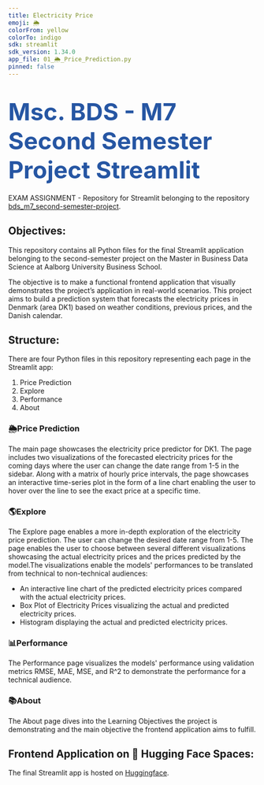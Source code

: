 ```yaml
---
title: Electricity Price
emoji: 🌦️
colorFrom: yellow
colorTo: indigo
sdk: streamlit
sdk_version: 1.34.0
app_file: 01_🌦_Price_Prediction.py
pinned: false
---
```


# <span style="font-width:bold; font-size: 3rem; color:#2656a3;">**Msc. BDS - M7 Second Semester Project Streamlit** 
EXAM ASSIGNMENT - Repository for Streamlit belonging to the repository [bds_m7_second-semester-project](https://github.com/tobiasmj97/bds_m7_second-semester-project).

## Objectives:
This repository contains all Python files for the final Streamlit application belonging to the second-semester project on the Master in Business Data Science at Aalborg University Business School.

The objective is to make a functional frontend application that visually demonstrates the project’s application in real-world scenarios.
This project aims to build a prediction system that forecasts the electricity prices in Denmark (area DK1) based on weather conditions, previous prices, and the Danish calendar.

## Structure:
There are four Python files in this repository representing each page in the Streamlit app:
1. Price Prediction
2. Explore
3. Performance
4. About

### 🌦Price Prediction
The main page showcases the electricity price predictor for DK1. The page includes two visualizations of the forecasted electricity prices for the coming days where the user can change the date range from 1-5 in the sidebar. Along with a matrix of hourly price intervals, the page showcases an interactive time-series plot in the form of a line chart enabling the user to hover over the line to see the exact price at a specific time.  
 
### 🌎Explore
The Explore page enables a more in-depth exploration of the electricity price prediction. The user can change the desired date range from 1-5. The page enables the user to choose between several different visualizations showcasing the actual electricity prices and the prices predicted by the model.The visualizations enable the models' performances to be translated from technical to non-technical audiences:
- An interactive line chart of the predicted electricity prices compared with the actual electricity prices.
- Box Plot of Electricity Prices visualizing the actual and predicted electricity prices.
- Histogram displaying the actual and predicted electricity prices.

### 📊Performance
The Performance page visualizes the models' performance using validation metrics RMSE, MAE, MSE, and R^2 to demonstrate the performance for a technical audience.  

### 📚About
The About page dives into the Learning Objectives the project is demonstrating and the main objective the frontend application aims to fulfill. 

## Frontend Application on 🤗 Hugging Face Spaces:
The final Streamlit app is hosted on [Huggingface](https://huggingface.co/spaces/Camillahannesbo/Electricity_price).
